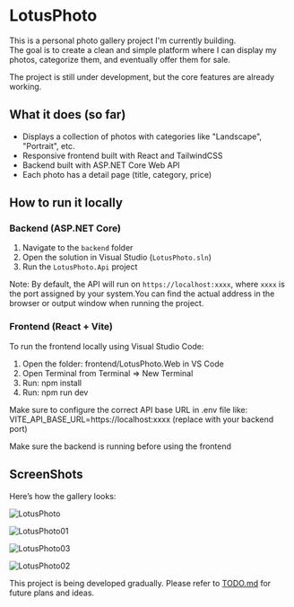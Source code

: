 # LotusPhoto

This is a personal photo gallery project I'm currently building.  
The goal is to create a clean and simple platform where I can display my photos, categorize them, and eventually offer them for sale.

The project is still under development, but the core features are already working.

## What it does (so far)

- Displays a collection of photos with categories like "Landscape", "Portrait", etc.
- Responsive frontend built with React and TailwindCSS
- Backend built with ASP.NET Core Web API
- Each photo has a detail page (title, category, price)

## How to run it locally

### Backend (ASP.NET Core)
1. Navigate to the `backend` folder
2. Open the solution in Visual Studio (`LotusPhoto.sln`)
3. Run the `LotusPhoto.Api` project

Note: By default, the API will run on `https://localhost:xxxx`, where `xxxx` is the port assigned by your system.You can find the actual address in the browser or output window when running the project.


### Frontend (React + Vite)
To run the frontend locally using Visual Studio Code:

1. Open the folder: frontend/LotusPhoto.Web in VS Code
2. Open Terminal from Terminal => New Terminal
3. Run: npm install
4. Run: npm run dev
 
Make sure to configure the correct API base URL in .env file like:
VITE_API_BASE_URL=https://localhost:xxxx (replace with your backend port)



Make sure the backend is running before using the frontend

## ScreenShots
Here’s how the gallery looks:

![LotusPhoto](https://github.com/user-attachments/assets/284406df-d291-469b-bcb9-681bc25d08b5)

![LotusPhoto01](https://github.com/user-attachments/assets/9a4ae7c5-8f61-4ebf-a4aa-af65939151cb)

![LotusPhoto03](https://github.com/user-attachments/assets/200f8516-49f3-4318-993d-dbedb7bf3d30)

![LotusPhoto02](https://github.com/user-attachments/assets/7e333dad-2a66-4ae4-a541-4ab337a50f49)

This project is being developed gradually. 
Please refer to [TODO.md](./TODO.md) for future plans and ideas.
